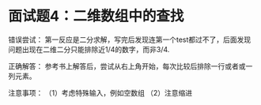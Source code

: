 # 面试题4：二维数组中的查找

错误尝试： 第一反应是二分求解，写完后发现连第一个test都过不了，后面发现问题出现在二维二分只能排除近1/4的数字，而非3/4. 

正确解答： 参考书上解答后，尝试从右上角开始，每次比较后排除一行或者或一列元素。

注意事项： （1）考虑特殊输入，例如空数组 （2）注意缩进